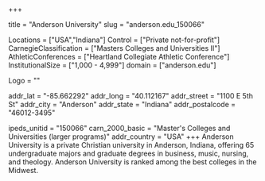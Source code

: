 
+++

title = "Anderson University"
slug = "anderson.edu_150066"

Locations = ["USA","Indiana"]
Control = ["Private not-for-profit"]
CarnegieClassification = ["Masters Colleges and Universities II"]
AthleticConferences = ["Heartland Collegiate Athletic Conference"]
InstitutionalSize = ["1,000 - 4,999"]
domain = ["anderson.edu"]

Logo = ""

addr_lat = "-85.662292"
addr_long = "40.112167"
addr_street = "1100 E 5th St"
addr_city = "Anderson"
addr_state = "Indiana"
addr_postalcode = "46012-3495"

ipeds_unitid = "150066"
carn_2000_basic = "Master's Colleges and Universities (larger programs)"
addr_country = "USA"
+++
    Anderson University is a private Christian university in Anderson, Indiana, offering 65 undergraduate majors and graduate degrees in business, music, nursing, and theology. Anderson University is ranked among the best colleges in the Midwest.
